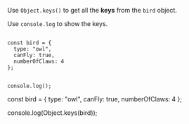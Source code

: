 Use `Object.keys()` to
get all the **keys** from
the `bird` object.

Use `console.log` to show the keys.

<codeblock language="javascript" type="exercise" testMode="fixedInput">
<code>
const bird = {
  type: "owl",
  canFly: true,
  numberOfClaws: 4
};

console.log();
</code>

<solution>
const bird = {
  type: "owl",
  canFly: true,
  numberOfClaws: 4
};

console.log(Object.keys(bird));
</solution>
</codeblock>
